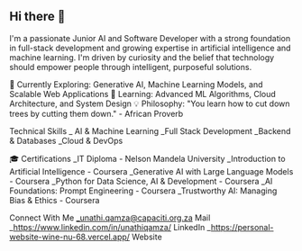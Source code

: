 ## Hi there 👋

I'm a passionate Junior AI and Software Developer with a strong foundation in full-stack development and growing expertise in artificial intelligence and machine learning. I'm driven by curiosity and the belief that technology should empower people through intelligent, purposeful solutions.

🔭 Currently Exploring: Generative AI, Machine Learning Models, and Scalable Web Applications
🌱 Learning: Advanced ML Algorithms, Cloud Architecture, and System Design
💡 Philosophy: "You learn how to cut down trees by cutting them down." - African Proverb

Technical Skills
_ AI & Machine Learning
_Full Stack Development
_Backend & Databases
_Cloud & DevOps

🎓 Certifications
_IT Diploma - Nelson Mandela University
_Introduction to Artificial Intelligence - Coursera
_Generative AI with Large Language Models - Coursera
_Python for Data Science, AI & Development - Coursera
_AI Foundations: Prompt Engineering - Coursera
_Trustworthy AI: Managing Bias & Ethics - Coursera

Connect With Me
_unathi.qamza@capaciti.org.za                      Mail 
_https://www.linkedin.com/in/unathiqamza/          LinkedIn
_https://personal-website-wine-nu-68.vercel.app/   Website
